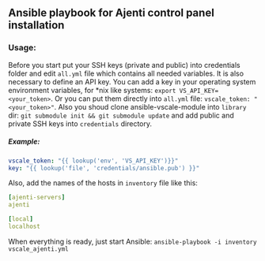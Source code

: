 ## Ansible playbook for Ajenti control panel installation

### Usage:

Before you start put your SSH keys (private and public) into credentials folder and edit `all.yml` file 
which contains all needed variables. It is also necessary to define an API key. You can add a key in 
your operating system environment variables, for *nix like systems: `export VS_API_KEY=<your_token>`. 
Or you can put them directly into `all.yml` file: `vscale_token: "<your_token>"`. Also you shoud clone 
ansible-vscale-module into `library` dir:
`git submodule init && git submodule update` and add public and private SSH keys into
`credentials` directory.

##### Example:
```yaml
vscale_token: "{{ lookup('env', 'VS_API_KEY')}}"
key: "{{ lookup('file', 'credentials/ansible.pub') }}"
```

Also, add the names of the hosts in `inventory` file like this:
```yaml
[ajenti-servers]
ajenti

[local]
localhost
```

When everything is ready, just start Ansible:
`ansible-playbook -i inventory vscale_ajenti.yml`